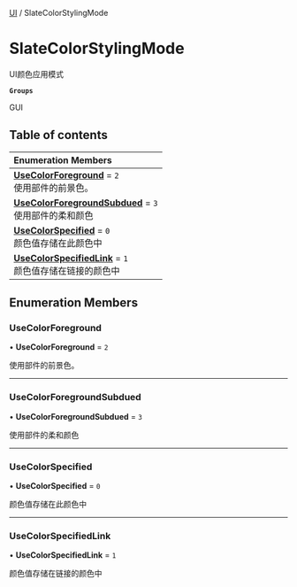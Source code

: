 [UI](../modules/UI.UI.md) / SlateColorStylingMode

# SlateColorStylingMode <Badge type="tip" text="Enumeration" /> <Score text="SlateColorStylingMode" />

UI颜色应用模式

**`Groups`**

GUI

## Table of contents

| Enumeration Members |
| :-----|
| **[UseColorForeground](UI.SlateColorStylingMode.md#usecolorforeground)** = ``2`` <br> 使用部件的前景色。|
| **[UseColorForegroundSubdued](UI.SlateColorStylingMode.md#usecolorforegroundsubdued)** = ``3`` <br> 使用部件的柔和颜色|
| **[UseColorSpecified](UI.SlateColorStylingMode.md#usecolorspecified)** = ``0`` <br> 颜色值存储在此颜色中|
| **[UseColorSpecifiedLink](UI.SlateColorStylingMode.md#usecolorspecifiedlink)** = ``1`` <br> 颜色值存储在链接的颜色中|

## Enumeration Members

### UseColorForeground <Score text="UseColorForeground" /> 

• **UseColorForeground** = ``2``

使用部件的前景色。

___

### UseColorForegroundSubdued <Score text="UseColorForegroundSubdued" /> 

• **UseColorForegroundSubdued** = ``3``

使用部件的柔和颜色

___

### UseColorSpecified <Score text="UseColorSpecified" /> 

• **UseColorSpecified** = ``0``

颜色值存储在此颜色中

___

### UseColorSpecifiedLink <Score text="UseColorSpecifiedLink" /> 

• **UseColorSpecifiedLink** = ``1``

颜色值存储在链接的颜色中
